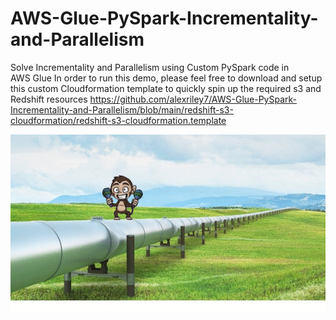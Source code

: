 # AWS-Glue-PySpark-Incrementality-and-Parallelism

Solve Incrementality and Parallelism using Custom PySpark code in AWS Glue
In order to run this demo, please feel free to download and setup this custom Cloudformation template to quickly spin up the required s3 and Redshift resources
https://github.com/alexriley7/AWS-Glue-PySpark-Incrementality-and-Parallelism/blob/main/redshift-s3-cloudformation/redshift-s3-cloudformation.template


<img src="https://github.com/alexriley7/AWS-Glue-PySpark-Incrementality-and-Parallelism/blob/main/readme/Dancing-Monkey.gif" />
